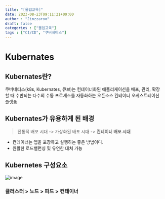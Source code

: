 ```yaml
---
title: "[몰입교육]"
date: 2023-08-23T09:11:21+09:00
author : "Jinzzaroo"
draft: false
categories : ["몰입교육"]
tags : ["CI/CD", "쿠버네티스"]
---
```


Kubernates
===================

## Kubernates란?
쿠버네티스(k8s, Kubernates, 큐브)는 컨테이너화된 애플리케이션을 배포, 관리, 확장할 때 수반되는 다수의 수동 프로세스를 자동화하는 오픈소스 컨테이너 오케스트레이션 플랫폼

## Kubernates가 유용하게 된 배경
> 전통적 배포 시대 -> 가상화된 배포 시대 -> **컨테이너 배포 시대**

- 컨테이너는 앱을 포장하고 실행하는 좋은 방법이다.
- 원활한 로드밸런싱 및 유연한 대처 가능

## Kubernetes 구성요소

![image](https://blog.kakaocdn.net/dn/I4xZg/btrwIiichSc/6jHWmTh5kXX0Gv0GQ58vB0/tfile.svg)

### **클러스터 > 노드 > 파드 > 컨테이너**